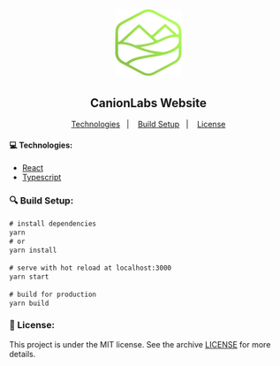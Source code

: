 <h1 align="center">
    <img alt="GoStack" src="src/assets/logo.png" width="120px" />
</h1>

<h2 align="center">CanionLabs Website</h2>

<p align="center">
  <a href="#computer-technologies">Technologies</a>&nbsp;&nbsp;&nbsp;|&nbsp;&nbsp;&nbsp;
  <a href="#mag-build-setup">Build Setup</a>&nbsp;&nbsp;&nbsp;|&nbsp;&nbsp;&nbsp;
  <a href="#memo-license">License</a>
</p>

#### :computer: Technologies:

- [React](https://pt-br.reactjs.org/)
- [Typescript](https://www.typescriptlang.org/)

### :mag: Build Setup:

```
# install dependencies
yarn
# or
yarn install

# serve with hot reload at localhost:3000
yarn start

# build for production
yarn build
```

### :memo: License:

This project is under the MIT license. See the archive [LICENSE]() for more details.
